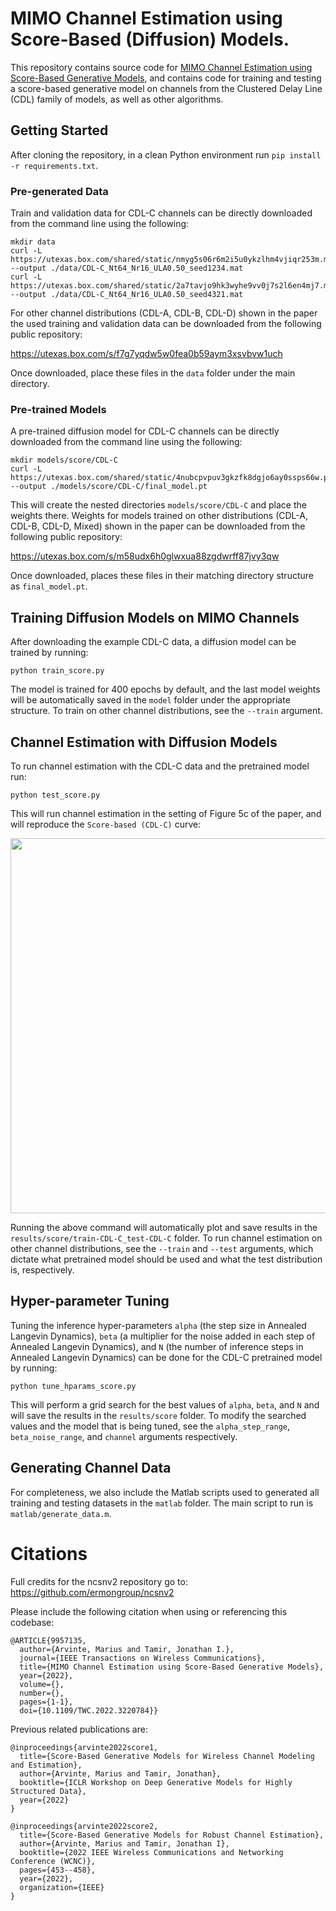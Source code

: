 # MIMO Channel Estimation using Score-Based (Diffusion) Models.

This repository contains source code for [MIMO Channel Estimation using Score-Based Generative Models](https://arxiv.org/abs/2204.07122), and contains code for training and testing a score-based generative model on channels from the Clustered Delay Line (CDL) family of models, as well as other algorithms.

## Getting Started
After cloning the repository, in a clean Python environment run `pip install -r requirements.txt`.

### Pre-generated Data
Train and validation data for CDL-C channels can be directly downloaded from the command line using the following:
```
mkdir data
curl -L https://utexas.box.com/shared/static/nmyg5s06r6m2i5u0ykzlhm4vjiqr253m.mat --output ./data/CDL-C_Nt64_Nr16_ULA0.50_seed1234.mat
curl -L https://utexas.box.com/shared/static/2a7tavjo9hk3wyhe9vv0j7s2l6en4mj7.mat --output ./data/CDL-C_Nt64_Nr16_ULA0.50_seed4321.mat
```

For other channel distributions (CDL-A, CDL-B, CDL-D) shown in the paper the used training and validation data can be downloaded from the following public repository:

https://utexas.box.com/s/f7g7yqdw5w0fea0b59aym3xsvbvw1uch

Once downloaded, place these files in the `data` folder under the main directory.

### Pre-trained Models
A pre-trained diffusion model for CDL-C channels can be directly downloaded from the command line using the following:
```
mkdir models/score/CDL-C
curl -L https://utexas.box.com/shared/static/4nubcpvpuv3gkzfk8dgjo6ay0ssps66w.pt --output ./models/score/CDL-C/final_model.pt
```

This will create the nested directories `models/score/CDL-C` and place the weights there. Weights for models trained on other distributions (CDL-A, CDL-B, CDL-D, Mixed) shown in the paper can be downloaded from the following public repository:

https://utexas.box.com/s/m58udx6h0glwxua88zgdwrff87jvy3qw

Once downloaded, places these files in their matching directory structure as `final_model.pt`.

## Training Diffusion Models on MIMO Channels
After downloading the example CDL-C data, a diffusion model can be trained by running:
```
python train_score.py
```

The model is trained for 400 epochs by default, and the last model weights will be automatically saved in the `model` folder under the appropriate structure. To train on other channel distributions, see the `--train` argument.

## Channel Estimation with Diffusion Models
To run channel estimation with the CDL-C data and the pretrained model run:
```
python test_score.py
````

This will run channel estimation in the setting of Figure 5c of the paper, and will reproduce the `Score-based (CDL-C)` curve:

<img src="https://github.com/utcsilab/score-based-channels/blob/main/figures/fig5c_legend.png" width="860" height="600">

Running the above command will automatically plot and save results in the `results/score/train-CDL-C_test-CDL-C` folder. To run channel estimation on other channel distributions, see the `--train` and `--test` arguments, which dictate what pretrained model should be used and what the test distribution is, respectively.

## Hyper-parameter Tuning
Tuning the inference hyper-parameters `alpha` (the step size in Annealed Langevin Dynamics), `beta` (a multiplier for the noise added in each step of Annealed Langevin Dynamics), and `N` (the number of inference steps in Annealed Langevin Dynamics) can be done for the CDL-C pretrained model by running:
```
python tune_hparams_score.py
```

This will perform a grid search for the best values of `alpha`, `beta`, and `N` and will save the results in the `results/score` folder. To modify the searched values and the model that is being tuned, see the `alpha_step_range`, `beta_noise_range`, and `channel` arguments respectively.

## Generating Channel Data
For completeness, we also include the Matlab scripts used to generated all training and testing datasets in the `matlab` folder. The main script to run is `matlab/generate_data.m`.

# Citations
Full credits for the ncsnv2 repository go to: https://github.com/ermongroup/ncsnv2

Please include the following citation when using or referencing this codebase:
```
@ARTICLE{9957135,
  author={Arvinte, Marius and Tamir, Jonathan I.},
  journal={IEEE Transactions on Wireless Communications}, 
  title={MIMO Channel Estimation using Score-Based Generative Models}, 
  year={2022},
  volume={},
  number={},
  pages={1-1},
  doi={10.1109/TWC.2022.3220784}}
```

Previous related publications are:
```
@inproceedings{arvinte2022score1,
  title={Score-Based Generative Models for Wireless Channel Modeling and Estimation},
  author={Arvinte, Marius and Tamir, Jonathan},
  booktitle={ICLR Workshop on Deep Generative Models for Highly Structured Data},
  year={2022}
}

@inproceedings{arvinte2022score2,
  title={Score-Based Generative Models for Robust Channel Estimation},
  author={Arvinte, Marius and Tamir, Jonathan I},
  booktitle={2022 IEEE Wireless Communications and Networking Conference (WCNC)},
  pages={453--458},
  year={2022},
  organization={IEEE}
}
```
